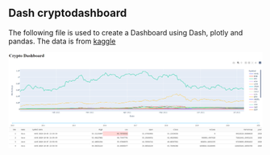 ## Dash cryptodashboard

The following file is used to create a Dashboard using Dash, plotly and pandas.
The data is from [kaggle](https://www.kaggle.com/datasets/sudalairajkumar/cryptocurrencypricehistory)

![Dashboard](https://raw.githubusercontent.com/Lukas-Forst/100-Days-of-Code/main/Day46/Dashboard.png)
